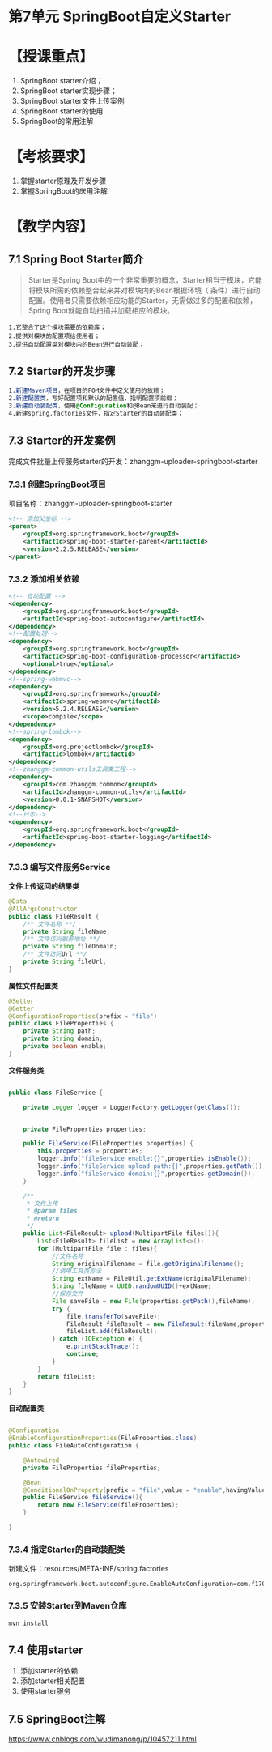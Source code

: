 第7单元 SpringBoot自定义Starter
==================

【授课重点】
============

1.  SpringBoot starter介绍；
2.  SpringBoot starter实现步骤；
3.  SpringBoot starter文件上传案例
4.  SpringBoot starter的使用
5.  SpringBoot的常用注解

【考核要求】
============

1.  掌握starter原理及开发步骤
2.  掌握SpringBoot的床用注解

【教学内容】
============

7.1 Spring Boot Starter简介
--------

>  Starter是Spring Boot中的一个非常重要的概念，Starter相当于模块，它能将模块所需的依赖整合起来并对模块内的Bean根据环境（ 条件）进行自动配置。使用者只需要依赖相应功能的Starter，无需做过多的配置和依赖，Spring Boot就能自动扫描并加载相应的模块。

```
1.它整合了这个模块需要的依赖库；
2.提供对模块的配置项给使用者；
3.提供自动配置类对模块内的Bean进行自动装配；
```

## 7.2 Starter的开发步骤

```css
1.新建Maven项目，在项目的POM文件中定义使用的依赖；
2.新建配置类，写好配置项和默认的配置值，指明配置项前缀；
3.新建自动装配类，使用@Configuration和@Bean来进行自动装配；
4.新建spring.factories文件，指定Starter的自动装配类；
```

## 7.3 Starter的开发案例

完成文件批量上传服务starter的开发：zhanggm-uploader-springboot-starter

### 7.3.1 创建SpringBoot项目

项目名称：zhanggm-uploader-springboot-starter

```xml
<!-- 添加父坐标 -->
<parent>
    <groupId>org.springframework.boot</groupId>
    <artifactId>spring-boot-starter-parent</artifactId>
    <version>2.2.5.RELEASE</version>
</parent>
```

### 7.3.2 添加相关依赖

```xml
<!-- 自动配置 -->
<dependency>
    <groupId>org.springframework.boot</groupId>
    <artifactId>spring-boot-autoconfigure</artifactId>
</dependency>
<!--配置处理-->
<dependency>
    <groupId>org.springframework.boot</groupId>
    <artifactId>spring-boot-configuration-processor</artifactId>
    <optional>true</optional>
</dependency>
<!--spring-webmvc-->
<dependency>
    <groupId>org.springframework</groupId>
    <artifactId>spring-webmvc</artifactId>
    <version>5.2.4.RELEASE</version>
    <scope>compile</scope>
</dependency>
<!--spring-lombok-->
<dependency>
    <groupId>org.projectlombok</groupId>
    <artifactId>lombok</artifactId>
</dependency>
<!--zhanggm-common-utils工具类工程-->
<dependency>
    <groupId>com.zhanggm.common</groupId>
    <artifactId>zhanggm-common-utils</artifactId>
    <version>0.0.1-SNAPSHOT</version>
</dependency>
<!--日志-->
<dependency>
    <groupId>org.springframework.boot</groupId>
    <artifactId>spring-boot-starter-logging</artifactId>
</dependency>
```

### 7.3.3 编写文件服务Service

**文件上传返回的结果类**

```java
@Data
@AllArgsConstructor
public class FileResult {
    /** 文件名称 **/
    private String fileName;
    /** 文件访问服务地址 **/
    private String fileDomain;
    /** 文件访问Url **/
    private String fileUrl;
}
```

**属性文件配置类**

```java
@Setter
@Getter
@ConfigurationProperties(prefix = "file")
public class FileProperties {
    private String path;
    private String domain;
    private boolean enable;
}
```

**文件服务类**

```java

public class FileService {

    private Logger logger = LoggerFactory.getLogger(getClass());


    private FileProperties properties;

    public FileService(FileProperties properties) {
        this.properties = properties;
        logger.info("fileService enable:{}",properties.isEnable());
        logger.info("fileService upload path:{}",properties.getPath());
        logger.info("fileService domain:{}",properties.getDomain());
    }

    /**
     * 文件上传
     * @param files
     * @return
     */
    public List<FileResult> upload(MultipartFile files[]){
        List<FileResult> fileList = new ArrayList<>();
        for (MultipartFile file : files){
            //文件名称
            String originalFilename = file.getOriginalFilename();
            //调用工具类方法
            String extName = FileUtil.getExtName(originalFilename);
            String fileName = UUID.randomUUID()+extName;
            //保存文件
            File saveFile = new File(properties.getPath(),fileName);
            try {
                file.transferTo(saveFile);
                FileResult fileResult = new FileResult(fileName,properties.getDomain(),properties.getDomain()+fileName);
                fileList.add(fileResult);
            } catch (IOException e) {
                e.printStackTrace();
                continue;
            }
        }
        return fileList;
    }
}
```

**自动配置类**

```java

@Configuration
@EnableConfigurationProperties(FileProperties.class)
public class FileAutoConfiguration {

    @Autowired
    private FileProperties fileProperties;

    @Bean
    @ConditionalOnProperty(prefix = "file",value = "enable",havingValue = "true")
    public FileService fileService(){
        return new FileService(fileProperties);
    }

}
```

### 7.3.4 指定Starter的自动装配类 

新建文件：resources/META-INF/spring.factories

```properties
org.springframework.boot.autoconfigure.EnableAutoConfiguration=com.f1704.springboot.dubbo.starter.DubboServerAutoConfiguration,com.f1704.springboot.dubbo.starter.FileAutoConfiguration
```

### 7.3.5 安装Starter到Maven仓库 

```shell
mvn install
```

## 7.4 使用starter

1. 添加starter的依赖
2. 添加starter相关配置
3. 使用starter服务

## 7.5 SpringBoot注解

 https://www.cnblogs.com/wudimanong/p/10457211.html 